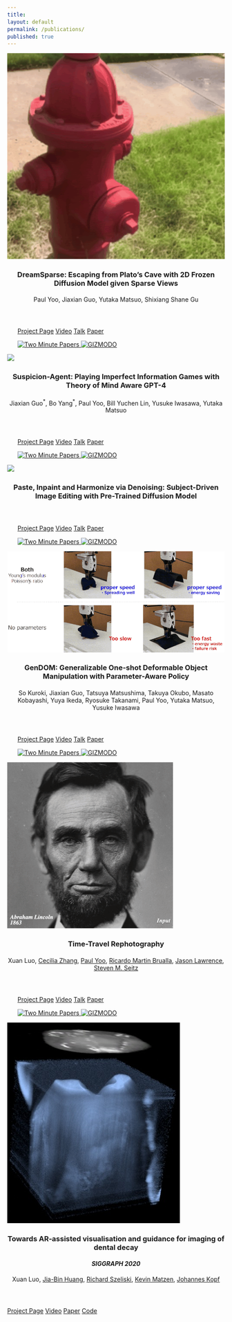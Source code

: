 ```yaml
---
title:
layout: default
permalink: /publications/
published: true
---
```


<head>
<link rel="stylesheet" href="publication_style.css">
</head>

<section id = "publication-list">
				<div class="inner">
						<div class="row">
							<div class="4u 6u(medium) 12u$(small)">
								<span class="image fit">
									<img src="../assets/images/dreamsparse_thumbnail.gif">
								</span>
							</div>
							<div class="8u 6u$(medium) 12u$(small)">
								<header>
									<h3 class="paper-title">DreamSparse: Escaping from Plato’s Cave with 2D Frozen Diffusion Model given Sparse Views</h3>
		            				<h4><em><a href=""></a></em></h4>
		               				<p class="author">
		          						Paul Yoo, Jiaxian Guo, Yutaka Matsuo, Shixiang Shane Gu
									</p>
								</header>
								<ul>
			               			<a class="button alt" href="http://time-travel-rephotography.github.io">Project Page</a>
			               			<a class="button special" href="https://youtu.be/ceIopN2UZ_s">Video</a>
			               			<a class="button special" href="https://youtu.be/C8IV7xK7-UI">Talk</a>
			               			<a class="button" href="https://arxiv.org/abs/2012.12261">Paper</a>
								</ul>
								<ul>
			               			<a href="https://youtu.be/2wcw_O_19XQ">
                						<img width="64" class="is-rounded" src="https://yt3.ggpht.com/a/AATXAJzV7GtApxdOTiRhzYwt8-ZP5SBlp3c8R11OxBSOIA=s288-c-k-c0xffffffff-no-rj-mo" alt="Two Minute Papers">
                    				</a>
                    				<a href="https://gizmodo.com/new-photo-colorizing-process-factors-in-how-skin-reacts-1846682343">
                						<img width="64" class="is-rounded" src="http://cdn.shopify.com/s/files/1/0328/4801/9595/products/mockup-fb7c17b3_1200x1200.jpg?v=1584536038" alt="GIZMODO">
                    				</a>
								</ul>
							</div>	
						</div>
					</div>
				<div class="inner">
						<div class="row">
							<div class="4u 6u(medium) 12u$(small)">
								<span class="image fit">
									<img src="../assets/images/phd_thumbnail.gif">
								</span>
							</div>
							<div class="8u 6u$(medium) 12u$(small)">
								<header>
									<h3 class="paper-title">Suspicion-Agent: Playing Imperfect Information Games with Theory of Mind Aware GPT-4
									</h3>
		            				<h4><em><a href=""></a></em></h4>
		               				<p class="author">
		          						 Jiaxian Guo<sup>*</sup>, Bo Yang<sup>*</sup>, Paul Yoo, Bill Yuchen Lin, Yusuke Iwasawa, Yutaka Matsuo</p>
								</header>
								<ul>
			               			<a class="button alt" href="http://time-travel-rephotography.github.io">Project Page</a>
			               			<a class="button special" href="https://youtu.be/ceIopN2UZ_s">Video</a>
			               			<a class="button special" href="https://youtu.be/C8IV7xK7-UI">Talk</a>
			               			<a class="button" href="https://arxiv.org/abs/2012.12261">Paper</a>
								</ul>
								<ul>
			               			<a href="https://youtu.be/2wcw_O_19XQ">
                						<img width="64" class="is-rounded" src="https://yt3.ggpht.com/a/AATXAJzV7GtApxdOTiRhzYwt8-ZP5SBlp3c8R11OxBSOIA=s288-c-k-c0xffffffff-no-rj-mo" alt="Two Minute Papers">
                    				</a>
                    				<a href="https://gizmodo.com/new-photo-colorizing-process-factors-in-how-skin-reacts-1846682343">
                						<img width="64" class="is-rounded" src="http://cdn.shopify.com/s/files/1/0328/4801/9595/products/mockup-fb7c17b3_1200x1200.jpg?v=1584536038" alt="GIZMODO">
                    				</a>
								</ul>
							</div>	
						</div>
					</div>
				<div class="inner">
						<div class="row">
							<div class="4u 6u(medium) 12u$(small)">
								<span class="image fit">
									<img src="../assets/images/phd_thumbnail.gif">
								</span>
							</div>
							<div class="8u 6u$(medium) 12u$(small)">
								<header>
									<h3 class="paper-title">Paste, Inpaint and Harmonize via Denoising: Subject-Driven Image Editing with Pre-Trained Diffusion Model</h3>
		            				<h4><em><a href=""></a></em></h4>
		               				<p class="author">
		          					</p>
								</header>
								<ul>
			               			<a class="button alt" href="http://time-travel-rephotography.github.io">Project Page</a>
			               			<a class="button special" href="https://youtu.be/ceIopN2UZ_s">Video</a>
			               			<a class="button special" href="https://youtu.be/C8IV7xK7-UI">Talk</a>
			               			<a class="button" href="https://arxiv.org/abs/2012.12261">Paper</a>
								</ul>
								<ul>
			               			<a href="https://youtu.be/2wcw_O_19XQ">
                						<img width="64" class="is-rounded" src="https://yt3.ggpht.com/a/AATXAJzV7GtApxdOTiRhzYwt8-ZP5SBlp3c8R11OxBSOIA=s288-c-k-c0xffffffff-no-rj-mo" alt="Two Minute Papers">
                    				</a>
                    				<a href="https://gizmodo.com/new-photo-colorizing-process-factors-in-how-skin-reacts-1846682343">
                						<img width="64" class="is-rounded" src="http://cdn.shopify.com/s/files/1/0328/4801/9595/products/mockup-fb7c17b3_1200x1200.jpg?v=1584536038" alt="GIZMODO">
                    				</a>
								</ul>
							</div>	
						</div>
					</div>
				<div class="inner">
						<div class="row">
							<div class="4u 6u(medium) 12u$(small)">
								<span class="image fit">
									<img src="../assets/images/gendom_thumbnail.gif">
								</span>
							</div>
							<div class="8u 6u$(medium) 12u$(small)">
								<header>
									<h3 class="paper-title">GenDOM: Generalizable One-shot Deformable Object Manipulation with Parameter-Aware Policy</h3>
		            				<h4><em><a href=""></a></em></h4>
		               				<p class="author">
		          					So Kuroki, Jiaxian Guo, Tatsuya Matsushima, Takuya Okubo, Masato Kobayashi, Yuya Ikeda, Ryosuke Takanami, Paul Yoo, Yutaka Matsuo, Yusuke Iwasawa
									</p>
								</header>
								<ul>
			               			<a class="button alt" href="http://time-travel-rephotography.github.io">Project Page</a>
			               			<a class="button special" href="https://youtu.be/ceIopN2UZ_s">Video</a>
			               			<a class="button special" href="https://youtu.be/C8IV7xK7-UI">Talk</a>
			               			<a class="button" href="https://arxiv.org/abs/2012.12261">Paper</a>
								</ul>
								<ul>
			               			<a href="https://youtu.be/2wcw_O_19XQ">
                						<img width="64" class="is-rounded" src="https://yt3.ggpht.com/a/AATXAJzV7GtApxdOTiRhzYwt8-ZP5SBlp3c8R11OxBSOIA=s288-c-k-c0xffffffff-no-rj-mo" alt="Two Minute Papers">
                    				</a>
                    				<a href="https://gizmodo.com/new-photo-colorizing-process-factors-in-how-skin-reacts-1846682343">
                						<img width="64" class="is-rounded" src="http://cdn.shopify.com/s/files/1/0328/4801/9595/products/mockup-fb7c17b3_1200x1200.jpg?v=1584536038" alt="GIZMODO">
                    				</a>
								</ul>
							</div>	
						</div>
					</div>
				<!-- <div class="item-alt"> -->
					<div class="inner">
						<div class="row">
							<div class="4u 6u(medium) 12u$(small)">
								<span class="image fit">
									<img src="../assets/images/time_travel_rephotography_thumbnail.gif">
								</span>
							</div>
							<div class="8u 6u$(medium) 12u$(small)">
								<header>
									<h3 class="paper-title">Time-Travel Rephotography</h3>
		            				<h4><em><a href=""></a></em></h4>
		               				<p class="author">
		          						Xuan Luo,
		          						<a href="https://people.eecs.berkeley.edu/~cecilia77/">Cecilia Zhang</a>,
		          						<a href="https://www.linkedin.com/in/paul-yoo-768a3715b">Paul Yoo</a>,
			           					<a href="http://www.ricardomartinbrualla.com/">Ricardo Martin Brualla</a>,
			           					<a href="http://www.cs.virginia.edu/~jdl/">Jason Lawrence</a>,
			           					<a class="para-link" href="https://homes.cs.washington.edu/~seitz/">Steven M. Seitz</a></p>
								</header>
								<ul>
			               			<a class="button alt" href="http://time-travel-rephotography.github.io">Project Page</a>
			               			<a class="button special" href="https://youtu.be/ceIopN2UZ_s">Video</a>
			               			<a class="button special" href="https://youtu.be/C8IV7xK7-UI">Talk</a>
			               			<a class="button" href="https://arxiv.org/abs/2012.12261">Paper</a>
								</ul>
								<ul>
			               			<a href="https://youtu.be/2wcw_O_19XQ">
                						<img width="64" class="is-rounded" src="https://yt3.ggpht.com/a/AATXAJzV7GtApxdOTiRhzYwt8-ZP5SBlp3c8R11OxBSOIA=s288-c-k-c0xffffffff-no-rj-mo" alt="Two Minute Papers">
                    				</a>
                    				<a href="https://gizmodo.com/new-photo-colorizing-process-factors-in-how-skin-reacts-1846682343">
                						<img width="64" class="is-rounded" src="http://cdn.shopify.com/s/files/1/0328/4801/9595/products/mockup-fb7c17b3_1200x1200.jpg?v=1584536038" alt="GIZMODO">
                    				</a>
								</ul>
							</div>	
						</div>
					</div>
				<!-- </div> -->
					<div class="inner">
						<div class="row">
							<div class="4u 6u(medium) 12u$(small)">
								<span class="image fit">
									<img src="../assets/images/dental_imaging_thumbnail.jpg">
								</span>
							</div>
							<div class="8u 6u$(medium) 12u$(small)">
								<header>
									<h3 class="paper-title">Towards AR‐assisted visualisation and guidance for imaging of dental decay</h3>
		            				<h4><em>SIGGRAPH 2020</em></h4>
		               				<p class="author">
	               					Xuan Luo,
		               					<a href="https://filebox.ece.vt.edu/~jbhuang/">Jia-Bin Huang</a>,
		               					<a class="para-link" href="http://szeliski.org/RichardSzeliski.htm">Richard Szeliski</a>,
		               					<a href="https://www.linkedin.com/in/kevin-matzen-b3714414">Kevin Matzen</a>,
		               					<a href="https://johanneskopf.de">Johannes Kopf</a>
		               				</p>
								</header>
			               			<a class="button alt" href="https://roxanneluo.github.io/Consistent-Video-Depth-Estimation/">Project Page</a>
			               			<a class="button special" href="https://youtu.be/5Tia2oblJAg">Video</a>
			               			<a class="button" href="https://arxiv.org/abs/2004.15021">Paper</a>
			               			<a class="button special" href="https://github.com/facebookresearch/consistent_depth">Code</a>
								</ul>
							</div>	
						</div>
					</div>
				
